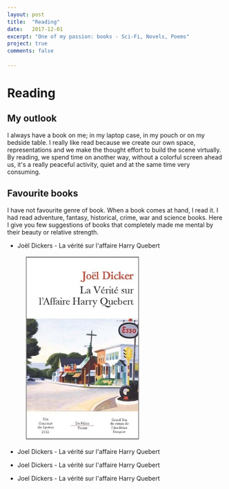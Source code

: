 ```yaml
---
layout: post
title:  "Reading"
date:   2017-12-01
excerpt: "One of my passion: books - Sci-Fi, Novels, Poems"
project: true
comments: false

---
```


# Reading

## My outlook

I always have a book on me; in my laptop case, in my pouch or on my bedside table. I really like read because we create our own space, representations and we make the thought effort to build the scene virtually. By reading, we spend time on another way, without a colorful screen ahead us, it's a really peaceful activity, quiet and at the same time very consuming.

## Favourite books

I have not favourite genre of book. When a book comes at hand, I read it. I had read adventure, fantasy, historical, crime, war and science books. Here I give you few suggestions of books that completely made me mental by their beauty or relative strength.

* Joël Dickers - La vérité sur l'affaire Harry Quebert

<figure>
	<img src="img/harry.jpg">
</figure>

* Joel Dickers - La vérité sur l'affaire Harry Quebert

* Joel Dickers - La vérité sur l'affaire Harry Quebert

* Joel Dickers - La vérité sur l'affaire Harry Quebert